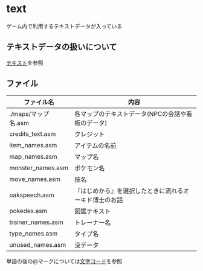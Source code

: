 # text

ゲーム内で利用するテキストデータが入っている

## テキストデータの扱いについて

[テキスト](../docs/text.md)を参照

## ファイル

 ファイル名  |  内容
---- | ----
 ./maps/マップ名.asm  |  各マップのテキストデータ(NPCの会話や看板のデータ)
 credits_text.asm  |  クレジット
 item_names.asm  |  アイテムの名前
 map_names.asm  |  マップ名
 monster_names.asm  |  ポケモン名
 move_names.asm  |  技名
 oakspeech.asm  |  『はじめから』を選択したときに流れるオーキド博士のお話
 pokedex.asm  |  図鑑テキスト
 trainer_names.asm  |  トレーナー名
 type_names.asm  |  タイプ名
 unused_names.asm  |  没データ

単語の後の@マークについては[文字コード](../docs/charcode.md)を参照
